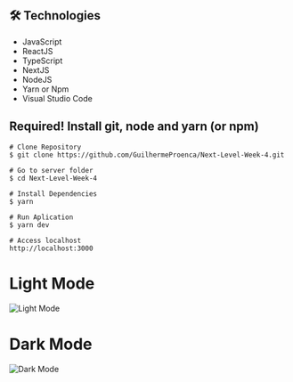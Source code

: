 <h2 id="tecno"> 🛠 Technologies </h2>

- JavaScript
- ReactJS
- TypeScript
- NextJS
- NodeJS
- Yarn or Npm
- Visual Studio Code

## Required! Install git, node and yarn (or npm)
```
# Clone Repository
$ git clone https://github.com/GuilhermeProenca/Next-Level-Week-4.git

# Go to server folder
$ cd Next-Level-Week-4

# Install Dependencies
$ yarn

# Run Aplication
$ yarn dev

# Access localhost
http://localhost:3000
```
# Light Mode
![Light Mode](https://user-images.githubusercontent.com/34319735/112757863-d500ed80-8fc1-11eb-97af-3fd183fb78ff.png)

# Dark Mode
![Dark Mode](https://user-images.githubusercontent.com/34319735/112757865-d6321a80-8fc1-11eb-91b1-cc6d6f40e934.png)
